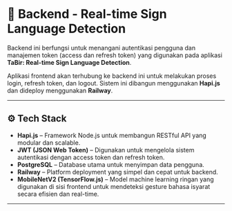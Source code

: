 # 🔐 Backend - Real-time Sign Language Detection

Backend ini berfungsi untuk menangani autentikasi pengguna dan manajemen token (access dan refresh token) yang digunakan pada aplikasi **TaBir: Real-time Sign Language Detection**.

Aplikasi frontend akan terhubung ke backend ini untuk melakukan proses login, refresh token, dan logout. Sistem ini dibangun menggunakan **Hapi.js** dan dideploy menggunakan **Railway**.

---

## ⚙️ Tech Stack

- **Hapi.js** – Framework Node.js untuk membangun RESTful API yang modular dan scalable.
- **JWT (JSON Web Token)** – Digunakan untuk mengelola sistem autentikasi dengan access token dan refresh token.
- **PostgreSQL** – Database utama untuk menyimpan data pengguna.
- **Railway** – Platform deployment yang simpel dan cepat untuk backend.
- **MobileNetV2 (TensorFlow.js)** – Model machine learning ringan yang digunakan di sisi frontend untuk mendeteksi gesture bahasa isyarat secara efisien dan real-time.

---
